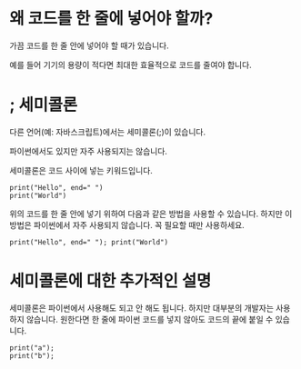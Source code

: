 # 왜 코드를 한 줄에 넣어야 할까?
가끔 코드를 한 줄 안에 넣어야 할 때가 있습니다.

예를 들어 기기의 용량이 적다면 최대한 효율적으로 코드를 줄여야 합니다.

# ; 세미콜론
다른 언어(예: 자바스크립트)에서는 세미콜론(;)이 있습니다.

파이썬에서도 있지만 자주 사용되지는 않습니다.

세미콜론은 코드 사이에 넣는 키워드입니다.

```
print("Hello", end=" ")
print("World")
```

위의 코드를 한 줄 안에 넣기 위하여 다음과 같은 방법을 사용할 수 있습니다. 하지만 이 방법은 파이썬에서 자주 사용되지 않습니다. 꼭 필요할 때만 사용하세요.

```
print("Hello", end=" "); print("World")
```

# 세미콜론에 대한 추가적인 설명
세미콜론은 파이썬에서 사용해도 되고 안 해도 됩니다. 하지만 대부분의 개발자는 사용하지 않습니다. 원한다면 한 줄에 파이썬 코드를 넣지 않아도 코드의 끝에 붙일 수 있습니다.

```
print("a");
print("b");
```
